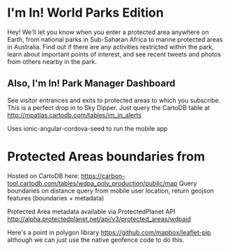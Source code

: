 I'm In! World Parks Edition
==========================

Hey! We'll let you know when you enter a protected area anywhere on Earth, from national parks in Sub-Saharan Africa to marine protected areas in Australia.  Find out if there are any activities restricted within the park, learn about important points of interest, and see recent tweets and photos from others nearby in the park.

Also, I'm In! Park Manager Dashboard
--------------------------

See visitor entrances and exits to protected areas to which you subscribe.  This is a perfect drop in to Sky Dipper.
Just query the CartoDB table at http://mpatlas.cartodb.com/tables/im_in_alerts

Uses ionic-angular-cordova-seed to run the mobile app

Protected Areas boundaries from 
==========================

Hosted on CartoDB here:
https://carbon-tool.cartodb.com/tables/wdpa_poly_production/public/map
Query boundaries on distance query from mobile user location, return geojson features (boundaries + metadata)

Protected Area metadata available via ProtectedPlanet API
http://alpha.protectedplanet.net/api/v3/protected_areas/wdpaid

Here's a point in polygon library
https://github.com/mapbox/leaflet-pip
although we can just use the native geofence code to do this.
